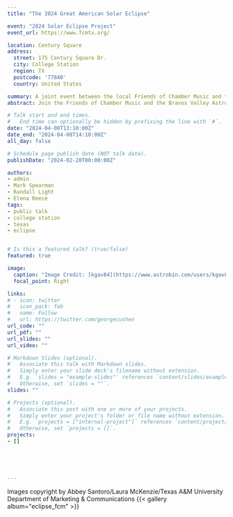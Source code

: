 ```yaml
---
title: "The 2024 Great American Solar Eclipse"

event: "2024 Solar Eclipse Project"
event_url: https://www.fcmtx.org/

location: Century Square
address:
  street: 175 Century Square Dr.
  city: College Station
  region: TX
  postcode: '77840'
  country: United States

summary: A joint event between the local Friends of Chamber Music and the Bravos Valley Astronomy Club to celebrate the 2024 Great American Solar Eclipse.  
abstract: Join the Friends of Chamber Music and the Bravos Valley Astronomy Club to observe and celebrate the 2024 Great American Solar Eclipse. Here in College Station, the eclipse will reach 98.3% of totality. We will hear a talk by Ray Garner about the science behind solar eclipses, as well as an original musical composition by David Wilborn commissioned for the eclipse. Telescopes, eclipse glasses, and expert astronomers will be there! 

# Talk start and end times.
#   End time can optionally be hidden by prefixing the line with `#`.
date: "2024-04-08T13:10:00Z"
date_end: "2024-04-08T14:10:00Z"
all_day: false

# Schedule page publish date (NOT talk date).
publishDate: "2024-02-28T00:00:00Z"

authors: 
- admin
- Mark Spearman
- Randall Light
- Elena Reece
tags: 
- public talk
- college station
- texas
- eclipse


# Is this a featured talk? (true/false)
featured: true

image:
  caption: "Image Credit: [kgav84](https://www.astrobin.com/users/kgav8r/)"
  focal_point: Right

links:
# - icon: twitter
#   icon_pack: fab
#   name: Follow
#   url: https://twitter.com/georgecushen
url_code: ""
url_pdf: ""
url_slides: ""
url_video: ""

# Markdown Slides (optional).
#   Associate this talk with Markdown slides.
#   Simply enter your slide deck's filename without extension.
#   E.g. `slides = "example-slides"` references `content/slides/example-slides.md`.
#   Otherwise, set `slides = ""`.
slides: ""

# Projects (optional).
#   Associate this post with one or more of your projects.
#   Simply enter your project's folder or file name without extension.
#   E.g. `projects = ["internal-project"]` references `content/project/deep-learning/index.md`.
#   Otherwise, set `projects = []`.
projects:
- []





---
```



<!-- {{% callout note %}}
Click on the **Slides** button above to view the built-in slides feature.
{{% /callout %}}

Slides can be added in a few ways:

- **Create** slides using Wowchemy's [*Slides*](https://wowchemy.com/docs/managing-content/#create-slides) feature and link using `slides` parameter in the front matter of the talk file
- **Upload** an existing slide deck to `static/` and link using `url_slides` parameter in the front matter of the talk file
- **Embed** your slides (e.g. Google Slides) or presentation video on this page using [shortcodes](https://wowchemy.com/docs/writing-markdown-latex/).

Further event details, including [page elements](https://wowchemy.com/docs/writing-markdown-latex/) such as image galleries, can be added to the body of this page. -->
Images copyright by Abbey Santoro/Laura McKenzie/Texas A&M University Department of Marketing & Communications
{{< gallery album="eclipse_fcm" >}}